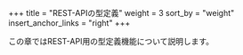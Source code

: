 +++
title = "REST-APIの型定義"
weight = 3
sort_by = "weight"
insert_anchor_links = "right"
+++

この章ではREST-API用の型定義機能について説明します。
